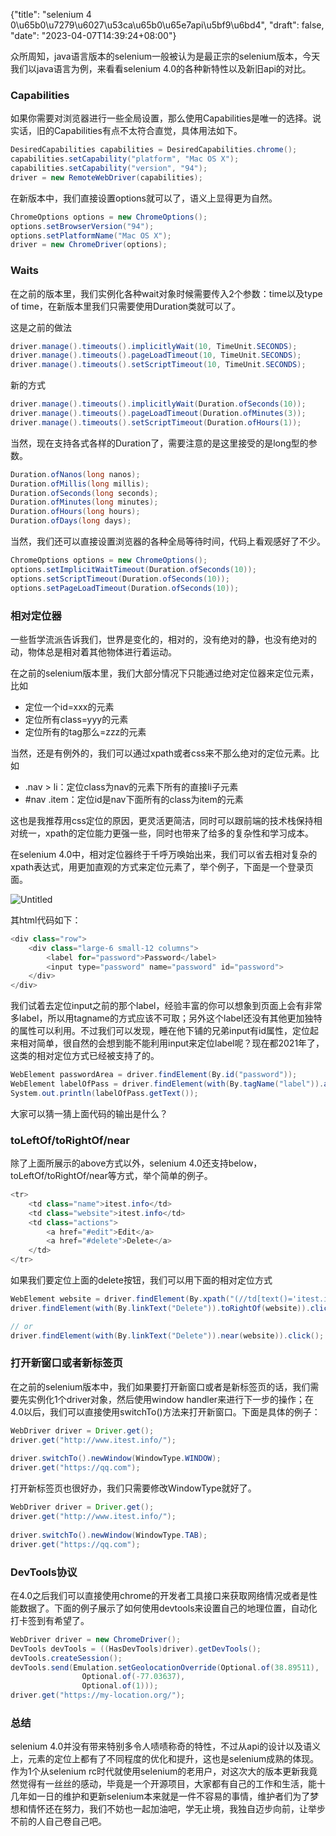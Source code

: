 {"title": "selenium 4 0\u65b0\u7279\u6027\u53ca\u65b0\u65e7api\u5bf9\u6bd4", "draft": false, "date": "2023-04-07T14:39:24+08:00"}

众所周知，java语言版本的selenium一般被认为是最正宗的selenium版本，今天我们以java语言为例，来看看selenium 4.0的各种新特性以及新旧api的对比。

### **Capabilities**

如果你需要对浏览器进行一些全局设置，那么使用Capabilities是唯一的选择。说实话，旧的Capabilities有点不太符合直觉，具体用法如下。

```csharp
DesiredCapabilities capabilities = DesiredCapabilities.chrome();
capabilities.setCapability("platform", "Mac OS X");
capabilities.setCapability("version", "94");
driver = new RemoteWebDriver(capabilities);
```

在新版本中，我们直接设置options就可以了，语义上显得更为自然。

```csharp
ChromeOptions options = new ChromeOptions();
options.setBrowserVersion("94");
options.setPlatformName("Mac OS X");
driver = new ChromeDriver(options);
```

### Waits

在之前的版本里，我们实例化各种wait对象时候需要传入2个参数：time以及type of time，在新版本里我们只需要使用Duration类就可以了。

这是之前的做法

```csharp
driver.manage().timeouts().implicitlyWait(10, TimeUnit.SECONDS);
driver.manage().timeouts().pageLoadTimeout(10, TimeUnit.SECONDS);
driver.manage().timeouts().setScriptTimeout(10, TimeUnit.SECONDS);
```

新的方式

```csharp
driver.manage().timeouts().implicitlyWait(Duration.ofSeconds(10));
driver.manage().timeouts().pageLoadTimeout(Duration.ofMinutes(3));
driver.manage().timeouts().setScriptTimeout(Duration.ofHours(1));
```

当然，现在支持各式各样的Duration了，需要注意的是这里接受的是long型的参数。

```csharp
Duration.ofNanos(long nanos);
Duration.ofMillis(long millis);
Duration.ofSeconds(long seconds);
Duration.ofMinutes(long minutes);
Duration.ofHours(long hours);
Duration.ofDays(long days);
```

当然，我们还可以直接设置浏览器的各种全局等待时间，代码上看观感好了不少。

```csharp
ChromeOptions options = new ChromeOptions();
options.setImplicitWaitTimeout(Duration.ofSeconds(10));
options.setScriptTimeout(Duration.ofSeconds(10));
options.setPageLoadTimeout(Duration.ofSeconds(10));
```

### 相对定位器

一些哲学流派告诉我们，世界是变化的，相对的，没有绝对的静，也没有绝对的动，物体总是相对着其他物体进行着运动。

在之前的selenium版本里，我们大部分情况下只能通过绝对定位器来定位元素，比如

- 定位一个id=xxx的元素
- 定位所有class=yyy的元素
- 定位所有的tag那么=zzz的元素

当然，还是有例外的，我们可以通过xpath或者css来不那么绝对的定位元素。比如

- .nav > li：定位class为nav的元素下所有的直接li子元素
- #nav .item：定位id是nav下面所有的class为item的元素

这也是我推荐用css定位的原因，更灵活更简洁，同时可以跟前端的技术栈保持相对统一，xpath的定位能力更强一些，同时也带来了给多的复杂性和学习成本。

在selenium 4.0中，相对定位器终于千呼万唤始出来，我们可以省去相对复杂的xpath表达式，用更加直观的方式来定位元素了，举个例子，下面是一个登录页面。

![Untitled](selenium%204%200%E6%96%B0%E7%89%B9%E6%80%A7%E5%8F%8A%E6%96%B0%E6%97%A7api%E5%AF%B9%E6%AF%94%202805e5a829b74964afe8f263d7bb64ef/Untitled.png)

其html代码如下：

```csharp
<div class="row">
    <div class="large-6 small-12 columns">
        <label for="password">Password</label>
        <input type="password" name="password" id="password">
    </div>
</div>
```

我们试着去定位input之前的那个label，经验丰富的你可以想象到页面上会有非常多label，所以用tagname的方式应该不可取；另外这个label还没有其他更加独特的属性可以利用。不过我们可以发现，睡在他下铺的兄弟input有id属性，定位起来相对简单，很自然的会想到能不能利用input来定位label呢？现在都2021年了，这类的相对定位方式已经被支持了的。

```csharp
WebElement passwordArea = driver.findElement(By.id("password"));
WebElement labelOfPass = driver.findElement(with(By.tagName("label")).above(passwordArea));
System.out.println(labelOfPass.getText());
```

大家可以猜一猜上面代码的输出是什么？

### toLeftOf/toRightOf/near

除了上面所展示的above方式以外，selenium 4.0还支持below，toLeftOf/toRightOf/near等方式，举个简单的例子。

```csharp
<tr>
    <td class="name">itest.info</td>
    <td class="website">itest.info</td>
    <td class="actions">
        <a href="#edit">Edit</a>
        <a href="#delete">Delete</a>
    </td>
</tr>
```

如果我们要定位上面的delete按钮，我们可以用下面的相对定位方式

```java
WebElement website = driver.findElement(By.xpath("(//td[text()='itest.info'])"));
driver.findElement(with(By.linkText("Delete")).toRightOf(website)).click();

// or
driver.findElement(with(By.linkText("Delete")).near(website)).click();
```

### 打开新窗口或者新标签页

在之前的selenium版本中，我们如果要打开新窗口或者是新标签页的话，我们需要先实例化1个driver对象，然后使用window handler来进行下一步的操作；在4.0以后，我们可以直接使用switchTo()方法来打开新窗口。下面是具体的例子：

```java
WebDriver driver = Driver.get();
driver.get("http://www.itest.info/");
        
driver.switchTo().newWindow(WindowType.WINDOW);
driver.get("https://qq.com");
```

打开新标签页也很好办，我们只需要修改WindowType就好了。

```java
WebDriver driver = Driver.get();
driver.get("http://www.itest.info/");
        
driver.switchTo().newWindow(WindowType.TAB);
driver.get("https://qq.com");
```

### **DevTools协议**

在4.0之后我们可以直接使用chrome的开发者工具接口来获取网络情况或者是性能数据了。下面的例子展示了如何使用devtools来设置自己的地理位置，自动化打卡签到有希望了。

```java
WebDriver driver = new ChromeDriver();
DevTools devTools = ((HasDevTools)driver).getDevTools();
devTools.createSession();
devTools.send(Emulation.setGeolocationOverride(Optional.of(38.89511),
                Optional.of(-77.03637),
                Optional.of(1)));
driver.get("https://my-location.org/");
```

### 总结

selenium 4.0并没有带来特别多令人啧啧称奇的特性，不过从api的设计以及语义上，元素的定位上都有了不同程度的优化和提升，这也是selenium成熟的体现。作为1个从selenium rc时代就使用selenium的老用户，对这次大的版本更新我竟然觉得有一丝丝的感动，毕竟是一个开源项目，大家都有自己的工作和生活，能十几年如一日的维护和更新selenium本来就是一件不容易的事情，维护者们为了梦想和情怀还在努力，我们不妨也一起加油吧，学无止境，我独自迈步向前，让举步不前的人自己卷自己吧。